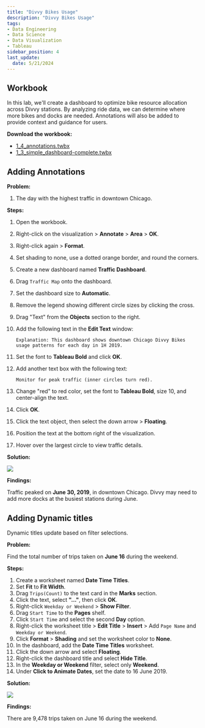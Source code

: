 ```yaml
---
title: "Divvy Bikes Usage"
description: "Divvy Bikes Usage"
tags: 
- Data Engineering
- Data Science
- Data Visualization
- Tableau
sidebar_position: 4
last_update:
  date: 5/21/2024
---
```



## Workbook  

In this lab, we'll create a dashboard to optimize bike resource allocation across Divvy stations. By analyzing ride data, we can determine where more bikes and docks are needed. Annotations will also be added to provide context and guidance for users.  

**Download the workbook:**  

- [1_4_annotations.twbx](https://github.com/joseeden/joeden/tree/master/docs/022-Data-Engineering/051-Tableau/000-Sample-Datasets/002-Creating-Dashboards/Workbooks)  
- [1_3_simple_dashboard-complete.twbx](https://github.com/joseeden/joeden/tree/master/docs/022-Data-Engineering/051-Tableau/000-Sample-Datasets/002-Creating-Dashboards/Workbooks)  



## Adding Annotations  

**Problem:**  

1. The day with the highest traffic in downtown Chicago.  


**Steps:**  

1. Open the workbook.  
2. Right-click on the visualization > **Annotate** > **Area** > **OK**.  
3. Right-click again > **Format**.  
4. Set shading to none, use a dotted orange border, and round the corners.  
5. Create a new dashboard named **Traffic Dashboard**.  
6. Drag `Traffic Map` onto the dashboard.  
7. Set the dashboard size to **Automatic**.  
8. Remove the legend showing different circle sizes by clicking the cross.  
9. Drag "Text" from the **Objects** section to the right.  
10. Add the following text in the **Edit Text** window:  

    ```plaintext
    Explanation: This dashboard shows downtown Chicago Divvy Bikes usage patterns for each day in 1H 2019.
    ```  

11. Set the font to **Tableau Bold** and click **OK**.  
12. Add another text box with the following text:  

    ```plaintext
    Monitor for peak traffic (inner circles turn red).
    ```  

13. Change "red" to red color, set the font to **Tableau Bold**, size 10, and center-align the text.  
14. Click **OK**.  
15. Click the text object, then select the down arrow > **Floating**.  
16. Position the text at the bottom right of the visualization.  
17. Hover over the largest circle to view traffic details.  


**Solution:**

<div class="img-center"> 

![](/gif/docs/snowflake-create-query-sampleee-35.gif)

</div>


**Findings:**  

Traffic peaked on **June 30, 2019**, in downtown Chicago. Divvy may need to add more docks at the busiest stations during June.


## Adding Dynamic titles

Dynamic titles update based on filter selections.

**Problem:**  

Find the total number of trips taken on **June 16** during the weekend.  

**Steps:**  

1. Create a worksheet named **Date Time Titles**.  
2. Set **Fit** to **Fit Width**.  
3. Drag `Trips(Count)` to the text card in the **Marks** section.  
4. Click the text, select **"..."**, then click **OK**.  
5. Right-click `Weekday or Weekend` > **Show Filter**.  
6. Drag `Start Time` to the **Pages** shelf.  
7. Click `Start Time` and select the second **Day** option.  
8. Right-click the worksheet title > **Edit Title** > **Insert** > Add `Page Name` and `Weekday or Weekend`.  
9. Click **Format** > **Shading** and set the worksheet color to **None**.  
10. In the dashboard, add the **Date Time Titles** worksheet.  
11. Click the down arrow and select **Floating**.  
12. Right-click the dashboard title and select **Hide Title**.  
13. In the **Weekday or Weekend** filter, select only **Weekend**.  
14. Under **Click to Animate Dates**, set the date to 16 June 2019. 


**Solution:**

<div class="img-center"> 

![](/gif/docs/snowflake-create-query-sampleee-36.gif)

</div>

**Findings:**

There are 9,478 trips taken on June 16 during the weekend.
